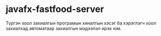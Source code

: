 # javafx-fastfood-server
Түргэн хоол захиалгын програмын хяналтын хэсэг ба хэрэглэгч хоол захиалхад автоматаар захиалгын мэдээлэл ирэх юм.
